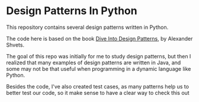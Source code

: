 # Design Patterns In Python

This repository contains several design patterns written in Python. 

The code here is based on the book [Dive Into Design Patterns](https://refactoring.guru/design-patterns), by 
Alexander Shvets. 

The goal of this repo was initially for me to study design patterns, but then I realized that many examples of design patterns
 are written in Java, and some may not be that useful when programming in a dynamic language like Python.
 
 Besides the code, I've also created test cases, as many patterns help us to better test our code, so it make sense to have a 
 clear way to check this out  